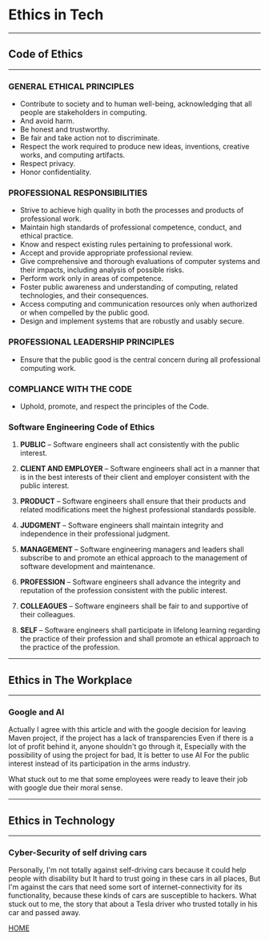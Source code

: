 # **Ethics in Tech**

---

## **Code of Ethics**

---

### **GENERAL ETHICAL PRINCIPLES**

- Contribute to society and to human well-being, acknowledging that all people are stakeholders in computing.
- And avoid harm.
- Be honest and trustworthy.
- Be fair and take action not to discriminate.
- Respect the work required to produce new ideas, inventions, creative works, and computing artifacts.
- Respect privacy.
- Honor confidentiality.

### **PROFESSIONAL RESPONSIBILITIES**

- Strive to achieve high quality in both the processes and products of professional work.
- Maintain high standards of professional competence, conduct, and ethical practice.
- Know and respect existing rules pertaining to professional work.
- Accept and provide appropriate professional review.
- Give comprehensive and thorough evaluations of computer systems and their impacts, including analysis of possible risks.
- Perform work only in areas of competence.
- Foster public awareness and understanding of computing, related technologies, and their consequences.
- Access computing and communication resources only when authorized or when compelled by the public good.
- Design and implement systems that are robustly and usably secure.

### **PROFESSIONAL LEADERSHIP PRINCIPLES**

- Ensure that the public good is the central concern during all professional computing work.

### **COMPLIANCE WITH THE CODE**

- Uphold, promote, and respect the principles of the Code.

### **Software Engineering Code of Ethics**

1. **PUBLIC** – Software engineers shall act consistently with the public interest.

2. **CLIENT AND EMPLOYER** – Software engineers shall act in a manner that is in the best interests of their client and employer consistent with the public interest.

3. **PRODUCT** – Software engineers shall ensure that their products and related modifications meet the highest professional standards possible.

4. **JUDGMENT** – Software engineers shall maintain integrity and independence in their professional judgment.

5. **MANAGEMENT** – Software engineering managers and leaders shall subscribe to and promote an ethical approach to the management of software development and maintenance.

6. **PROFESSION** – Software engineers shall advance the integrity and reputation of the profession consistent with the public interest.

7. **COLLEAGUES** – Software engineers shall be fair to and supportive of their colleagues.

8. **SELF** – Software engineers shall participate in lifelong learning regarding the practice of their profession and shall promote an ethical approach to the practice of the profession.

---

## **Ethics in The Workplace**

---

### **Google and AI**

ِActually I agree with this article and with the google decision for leaving Maven project, if the project has a lack of transparencies Even if there is a lot of profit behind it, anyone shouldn't go through it, Especially with the possibility of using the project for bad, It is better to use AI For the public interest instead of its participation in the arms industry.

What stuck out to me that some employees were ready to leave their job with google due their moral sense.

---

## **Ethics in Technology**

---

### **Cyber-Security of self driving cars**

Personally, I'm not totally against self-driving cars because it could help people with disability but It hard to trust going in these cars in all places,
But I'm against the cars that need some sort of internet-connectivity for its functionality, because these kinds of cars are susceptible to hackers.
What stuck out to me, the story that about a Tesla driver who trusted totally in his car and passed away.


[HOME](https://malkhaleel88.github.io/reading-notes)
